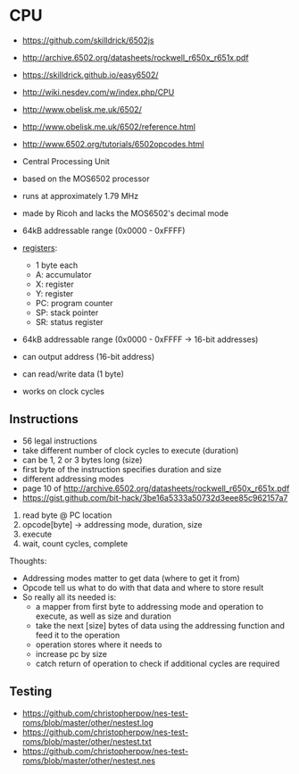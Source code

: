 # CPU

- https://github.com/skilldrick/6502js
- http://archive.6502.org/datasheets/rockwell_r650x_r651x.pdf
- https://skilldrick.github.io/easy6502/
- http://wiki.nesdev.com/w/index.php/CPU
- http://www.obelisk.me.uk/6502/
- http://www.obelisk.me.uk/6502/reference.html
- http://www.6502.org/tutorials/6502opcodes.html
- Central Processing Unit
- based on the MOS6502 processor 
- runs at approximately 1.79 MHz 
- made by Ricoh and lacks the MOS6502's decimal mode
- 64kB addressable range (0x0000 - 0xFFFF)
- [registers](http://wiki.nesdev.com/w/index.php/CPU_registers):
    - 1 byte each
    - A: accumulator 
    - X: register
    - Y: register
    - PC: program counter
    - SP: stack pointer
    - SR: status register

- 64kB addressable range (0x0000 - 0xFFFF -> 16-bit addresses)
- can output address (16-bit address)
- can read/write data (1 byte)
- works on clock cycles


## Instructions

- 56 legal instructions
- take different number of clock cycles to execute (duration)
- can be 1, 2 or 3 bytes long (size)
- first byte of the instruction specifies duration and size
- different addressing modes
- page 10 of http://archive.6502.org/datasheets/rockwell_r650x_r651x.pdf
- https://gist.github.com/bit-hack/3be16a5333a50732d3eee85c962157a7

1. read byte @ PC location
2. opcode[byte] -> addressing mode, duration, size
3. execute
4. wait, count cycles, complete


Thoughts:

- Addressing modes matter to get data (where to get it from)
- Opcode tell us what to do with that data and where to store result
- So really all its needed is:
  - a mapper from first byte to addressing mode and operation to execute, as well as size and duration
  - take the next [size] bytes of data using the addressing function and feed it to the operation
  - operation stores where it needs to
  - increase pc by size
  - catch return of operation to check if additional cycles are required


## Testing

- https://github.com/christopherpow/nes-test-roms/blob/master/other/nestest.log
- https://github.com/christopherpow/nes-test-roms/blob/master/other/nestest.txt
- https://github.com/christopherpow/nes-test-roms/blob/master/other/nestest.nes